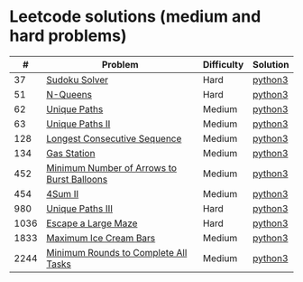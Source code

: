 # Leetcode solutions (medium and hard problems)

| # | Problem | Difficulty | Solution |
| - | - | - | - |
| 37 | [Sudoku Solver](https://leetcode.com/problems/sudoku-solver/) | Hard | [python3](https://github.com/wnleao/leetcode/blob/main/37.py) |
| 51 | [N-Queens](https://leetcode.com/problems/n-queens) | Hard | [python3](https://github.com/wnleao/leetcode/blob/main/51.py) |
| 62 | [Unique Paths](https://leetcode.com/problems/unique-paths/) | Medium | [python3](https://github.com/wnleao/leetcode/blob/main/62.py) |
| 63 | [Unique Paths II](https://leetcode.com/problems/unique-paths-ii)| Medium | [python3](https://github.com/wnleao/leetcode/blob/main/63.py) |
| 128| [Longest Consecutive Sequence](https://leetcode.com/problems/longest-consecutive-sequence) | Medium | [python3](https://github.com/wnleao/leetcode/blob/main/128.py) |
| 134 | [Gas Station](https://leetcode.com/problems/gas-station) | Medium | [python3](https://github.com/wnleao/leetcode/blob/main/134.py) |
| 452 | [Minimum Number of Arrows to Burst Balloons](https://leetcode.com/problems/minimum-number-of-arrows-to-burst-balloons) | Medium | [python3](https://github.com/wnleao/leetcode/blob/main/452.py)
| 454 | [4Sum II](https://leetcode.com/problems/4sum-ii) | Medium | [python3](https://github.com/wnleao/leetcode/blob/main/454.py) |
| 980 | [Unique Paths III](https://leetcode.com/problems/unique-paths-iii/) | Hard | [python3](https://github.com/wnleao/leetcode/blob/main/980.py) |
| 1036 | [Escape a Large Maze](https://leetcode.com/problems/escape-a-large-maze) | Hard | [python3](https://github.com/wnleao/leetcode/blob/main/1036.py) |
| 1833 | [Maximum Ice Cream Bars](https://leetcode.com/problems/maximum-ice-cream-bars) | Medium | [python3](https://github.com/wnleao/leetcode/blob/main/1833.py) |
| 2244 | [Minimum Rounds to Complete All Tasks](https://leetcode.com/problems/minimum-rounds-to-complete-all-tasks) | Medium | [python3](https://github.com/wnleao/leetcode/blob/main/2244.py) |